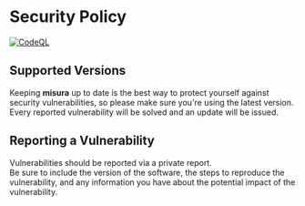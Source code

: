 # Security Policy

[![CodeQL](https://github.com/diantonioandrea/misura/actions/workflows/github-code-scanning/codeql/badge.svg)](https://github.com/diantonioandrea/misura/actions/workflows/github-code-scanning/codeql)

## Supported Versions

Keeping **misura** up to date is the best way to protect yourself against security vulnerabilities, so please make sure you're using the latest version.  
Every reported vulnerability will be solved and an update will be issued.

## Reporting a Vulnerability

Vulnerabilities should be reported via a private report.  
Be sure to include the version of the software, the steps to reproduce the vulnerability, and any information you have about the potential impact of the vulnerability.

